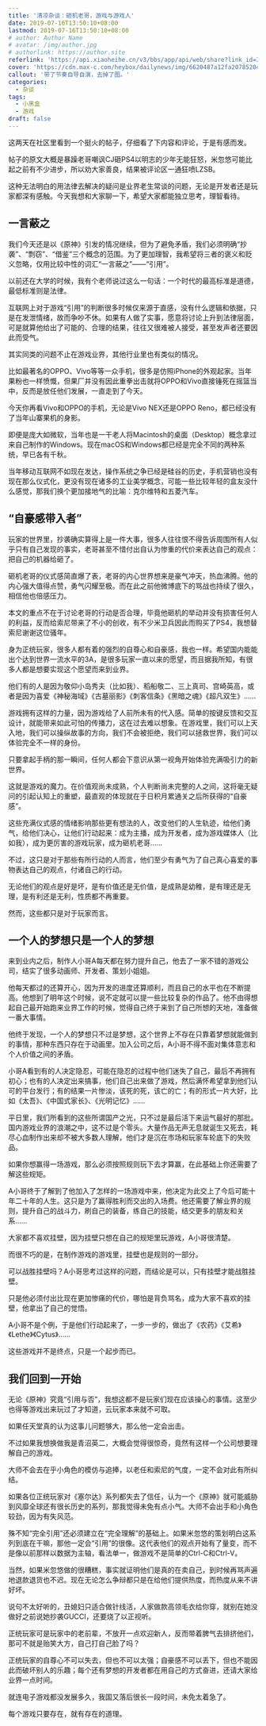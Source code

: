 ```yaml
---
title: '清凉杂谈：砸机老哥，游戏与游戏人'
date: 2019-07-16T13:50:10+08:00
lastmod: 2019-07-16T13:50:10+08:00
# author: Author Name
# avatar: /img/author.jpg
# authorlink: https://author.site
referlink: 'https://api.xiaoheihe.cn/v3/bbs/app/api/web/share?link_id=30557031'
cover: 'https://cdn.max-c.com/heybox/dailynews/img/6620487a12fa2078520492968a108b6a.jpg'
callout: '带了节奏自导自演，去掉了图。'
categories:
  - 杂谈
tags:
  - 小黑盒
  - 游戏
draft: false
---
```


这两天在社区里看到一个挺火的帖子，仔细看了下内容和评论，于是有感而发。

<!--more-->

帖子的原文大概是暴躁老哥嘲讽CJ砸PS4以明志的少年无能狂怒，米忽悠可能比起之前有不少进步，所以劝大家善良，结果被评论区一通狂喷LZSB。

这种无法明白的用法律去解决的疑问是业界老生常谈的问题，无论是开发者还是玩家都深有感触。今天我想和大家聊一下，希望大家都能独立思考，理智看待。

## 一言蔽之

我们今天还是以《原神》引发的情况继续，但为了避免矛盾，我们必须明确“抄袭”、“剽窃”、“借鉴”三个概念的范围。为了更加理智，我希望将三者的褒义和贬义忽略，仅用比较中性的词汇“一言蔽之”——“引用”。

以前还在大学的时候，我有个老师说过这么一句话：一个时代的最高标准是道德，最低标准则是法律。

互联网上对于游戏“引用”的判断很多时候仅来源于直感，没有什么逻辑和依据，只是在发泄情绪，故而争吵不休。如果有人做了实事，愿意将讨论上升到法律层面，可是就算他给出了可能的、合理的结果，往往又很难被人接受，甚至发声者还要因此而受气。

其实同类的问题不止在游戏业界，其他行业里也有类似的情况。

比如最著名的OPPO、Vivo等等一众手机，很多是仿照iPhone的外观起家。当年果粉也一样愤慨，但果厂并没有因此重拳出击就将OPPO和Vivo直接锤死在摇篮当中，反而是放任他们发展，一直走到了今天。

今天你再看Vivo和OPPO的手机，无论是Vivo NEX还是OPPO Reno，都已经没有了当年山寨果机的身影。

即便是庞大如微软，当年也是一干老人将Macintosh的桌面（Desktop）概念拿过来自己制作的Windows。现在macOS和Windows都已经是完全不同的两种系统，早已各有千秋。

当年移动互联网不如现在发达，操作系统之争已经是硅谷的历史，手机营销也没有现在那么仪式化，更没有现在诸多的工业美学概念，可能一些比较年轻的盒友没什么感觉，那我们换个更加接地气的比喻：克尔维特和五菱汽车。

## “自豪感带入者”

玩家的世界里，抄袭确实算得上是一件大事，很多人往往恨不得告诉周围所有人似乎只有自己发现的事实，老哥甚至不惜付出自认为惨重的代价来表达自己的观点：把自己的机器给砸了。

砸机老哥的仪式感简直爆了表，老哥的内心世界想来是豪气冲天，热血沸腾。他的内心强大值得点赞，勇气闪耀至极。而在此之前他微博底下的骂战也持续了很久，相信他也倍感压力。

本文的重点不在于讨论老哥的行动是否合理，毕竟他砸机的举动并没有损害任何人的利益，反而给索尼带来了不小的创收，有不少米卫兵因此而购买了PS4，我想替索尼谢谢这位骚年。

身为正统玩家，很多人都有着的强烈的自尊心和自豪感，我也一样。希望国内能能出个达到世界一流水平的3A，是很多玩家一直以来的愿望，而且据我所知，有很多人都是想要实现这个愿望而来到业界。

他们有的人是因为敬仰小岛秀夫（比如我）、稻船敬二、三上真司、宫崎英高，或者是因为喜爱《神秘海域》《古墓丽影》《刺客信条》《黑暗之魂》《超凡双生》……

游戏拥有这样的力量，因为游戏给了人前所未有的代入感。简单的按键反馈和交互设计，就能带来如此可怕的传播力，这在过去难以想象。在游戏里，我们可以上天入地，我们可以操纵故事的方向，我们不会被拒绝，我们可以拯救世界，我们可以体验完全不一样的身份。

只要拿起手柄的那一瞬间，任何人都会下意识从第一视角开始体验充满吸引力的新世界。

这就是游戏的魔力。在价值观尚未成熟，个人判断尚未完整的人之间，这将毫无疑问的引起认知上的重塑，最直观的体现就在于日积月累通关之后所获得的“自豪感”。

这些充满仪式感的情绪影响那些更有想法的人，改变他们的人生轨迹，给他们勇气，给他们决心，让他们行动起来：成为主播，成为开发者，成为游戏媒体人（比如我），成为更厉害的游戏玩家，成为砸机老哥……

不过，这只是对于那些有所行动的人而言，他们至少有勇气为了自己真心喜爱的事物表达自己的观点，付诸自己的行动。

无论他们的观点是好是坏，是有价值还是无价值，是成熟是幼稚，是有理还是无理，是有利还是无利，性质都不再重要。

然而，这些都只是对于玩家而言。

## 一个人的梦想只是一个人的梦想

来到业内之后，制作人小哥A每天都在努力提升自己，他去了一家不错的游戏公司，结实了很多动画师、开发者、策划小姐姐。

他每天都过的还算开心，因为开发的进度还算顺利，而且自己的水平也在不断提高。他想到了明年这个时候，说不定就可以提一些比较复杂的作品了。他不由得想起自己最开始跑来业界工作的时候，觉得自己终于来到了自己所想的天地，准备做一番大事情。

他终于发现，一个人的梦想只不过是梦想，这个世界上不存在只靠着梦想就能做到的事情，那种东西只存在于动画里。加入公司之后，A小哥不得不面对集体意志和个人价值之间的矛盾。

小哥A看到有的人决定隐忍，可能在隐忍的过程中他们迷失了自己，最后不再拥有初心；也有的人决定出来搞事，他们自己出来做了游戏，然后满怀希望拿到他们认可的平台发行；有的结果一片惨淡，该死的死，该亡的亡；有的形式一片大好，比如《太吾》、《中国式家长》、《光明记忆》……

平日里，我们所看到的这些所谓国产之光，只不过是最后活下来运气最好的那批。国内游戏业界的浪潮之中，这不过是个零头。大量作品无声无息就诞生又死去，耗尽心血制作出来却不被大多数人理解，他们才是沉在市场和玩家车轮底下的失败品。

如果你想赢得一场游戏，那么必须按照规则玩下去才算赢，在此基础上你还需要了解这些规矩。

A小哥终于了解到了他加入了怎样的一场游戏中来，他决定为此交上了今后可能十年二十年的人生。这只是为了赢得胜利而交出的入场费。他还需要了解业界的规则，提升自己的战斗力，刷自己的装备，练自己的技能，结交更多的朋友和关系……

大家都不喜欢挂壁，因为挂壁只想在自己的规矩里玩游戏，A小哥很清楚。

而很不巧的是，在制作游戏的游戏里，挂壁也是规则的一部分。

可以战胜挂壁吗？A小哥思考过这样的问题，而结论是可以，只有挂壁才能战胜挂壁。

只是他必须付出比现在更加惨痛的代价，哪怕是背负骂名，成为大家不喜欢的挂壁，他拿出了自己的觉悟。

A小哥不是个例，于是他们行动起来了，一步一步的，做出了《农药》《艾希》《Lethe》《Cytus》……

这些游戏并不是终点，只是一个起步而已。

## 我们回到一开始

无论《原神》究竟“引用与否”，我想这都不是玩家们现在应该操心的事情。这至少也得等游戏出来玩过了才知道，云玩家本来就不可取。

如果任天堂真的认为这事儿问题够大，那么他一定会出击。

不过如果我想换做我是青沼英二，大概会觉得很惊奇，竟然有这样一个公司想要理解自己的游戏。

大师不会去在乎小角色的模仿与追捧，以老任和索尼的气度，一定不会对此有所纠结。

如果各位正统玩家对《塞尔达》系列都失去了信任，认为一个《原神》就可能威胁到风靡全球还有很长历史的系列，那我觉得未免有点小气。大师不会出手和小角色较劲，因为有失风范。

殊不知“完全引用”还必须建立在“完全理解”的基础上。如果米忽悠的策划明白这系列到底在干嘛，那他一定会“引用”的很像。这代表他们的观点开始有了量变，而不是像以前那样以数据为主轴，看法单一，做游戏不是简单的Ctrl-C和Ctrl-V。

当然，如果米忽悠做的很糟糕，事实就证明他们是真的在卖自己，到时候再骂声遍地退款退货也不迟。现在无论怎么争辩都只是在给他们提供热度，而热度从来不讲好坏。

说句不太好听的，丑媳妇只适合做针线活，人家做款高领毛衣给你穿，就别在她没做好之前说她抄袭GUCCI，还要烧了以正视听。

正统玩家可是玩家中的老前辈，不放开一点欢迎新人，反而带着脾气去排挤他们，那可不就是贻笑大方，自己打自己脸了吗？

正统玩家的自尊心不可以失去，但也不可以太强；自豪感不可以丢下，但也不能因此而破坏别人的乐趣；每个还有梦想的开发者都在用自己的方式奋进，还请大家给业界一点时间。

就连电子游戏都没发展多久，我国又落后很长一段时间，未免太着急了。

每个游戏只要存在，就有存在的道理。
